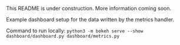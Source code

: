 This README is under construction. More information coming soon.

Example dashboard setup for the data written by the metrics handler.

Command to run locally: `python3 -m bokeh serve --show dashboard/dashboard.py dashboard/metrics.py`
